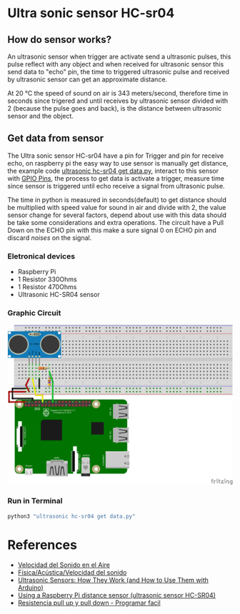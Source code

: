 # Ultra sonic sensor HC-sr04
## How do sensor works?
An ultrasonic sensor when trigger are activate send a ultrasonic pulses, this pulse reflect with any object and when received for ultrasonic sensor this send data to "echo" pin, the time to triggered ultrasonic pulse and received by ultrasonic sensor can get an approximate distance.

At 20 °C the speed of sound on air is 343 meters/second, therefore time in seconds since trigered and until receives by ultrasonic sensor divided with 2 (because the pulse goes and back), is the distance between ultrasonic sensor and the object.

## Get data from sensor
The Ultra sonic sensor HC-sr04 have a pin for Trigger and pin for receive echo, on raspberry pi the easy way to use sensor is manually get distance, the example code [ultrasonic hc-sr04 get data.py](/Example&#32;code/Ultrasonic&#32;Sensor&#32;HC-sr04/ultrasonic&#32;hc-sr04&#32;get&#32;data.py), interact to this sensor with [GPIO Pins](/Example&#32;code/GPIO&#32;Pins), the process to get data is activate a trigger, measure time since sensor is triggered until echo receive a signal from ultrasonic pulse.

The time in python is measured in seconds(default) to get distance should be multiplied with speed value for sound in air and divide with 2, the value sensor change for several factors, depend about use with this data should be take some considerations and extra operations. The circuit have a Pull Down on the ECHO pin with this make a sure signal 0 on ECHO pin and discard *noises* on the signal.

### Eletronical devices
* Raspberry Pi
* 1 Resistor 330Ohms
* 1 Resistor 470Ohms
* Ultrasonic HC-SR04 sensor

### Graphic Circuit
![HC-SR04 sensor](/Images/Circuits/UltraSonic&#32;HC-sr04&#32;Sensor_bb.png)

### Run in Terminal
```bash
python3 "ultrasonic hc-sr04 get data.py"
```

# References
* [Velocidad del Sonido en el Aire](http://hyperphysics.phy-astr.gsu.edu/hbasees/Sound/souspe.html)
* [Física/Acústica/Velocidad del sonido](https://es.wikibooks.org/wiki/F%C3%ADsica/Ac%C3%BAstica/Velocidad_del_sonido)
* [Ultrasonic Sensors: How They Work (and How to Use Them with Arduino)](https://www.arrow.com/en/research-and-events/articles/ultrasonic-sensors-how-they-work-and-how-to-use-them-with-arduino)
* [Using a Raspberry Pi distance sensor (ultrasonic sensor HC-SR04)](https://tutorials-raspberrypi.com/raspberry-pi-ultrasonic-sensor-hc-sr04/)
* [Resistencia pull up y pull down - Programar facil](https://programarfacil.com/blog/arduino-blog/resistencia-pull-up-y-pull-down/)